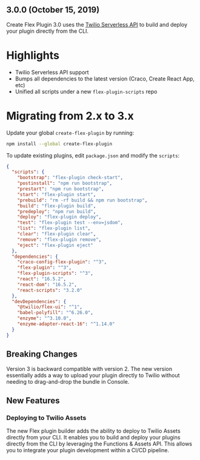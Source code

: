## 3.0.0 (October 15, 2019)

Create Flex Plugin 3.0 uses the [Twilio Serverless API](https://www.twilio.com/docs/runtime/functions-assets-api) to build and deploy your plugin directly from the CLI.

# Highlights

* Twilio Serverless API support
* Bumps all dependencies to the latest version (Craco, Create React App, etc)
* Unified all scripts under a new `flex-plugin-scripts` repo

# Migrating from 2.x to 3.x

Update your global `create-flex-plugin` by running:

```bash
npm install --global create-flex-plugin
```

To update existing plugins, edit `package.json` and modify the `scripts`:

```json
{
  "scripts": {
    "bootstrap": "flex-plugin check-start",
    "postinstall": "npm run bootstrap",
    "prestart": "npm run bootstrap",
    "start": "flex-plugin start",
    "prebuild": "rm -rf build && npm run bootstrap",
    "build": "flex-plugin build",
    "predeploy": "npm run build",
    "deploy": "flex-plugin deploy",
    "test": "flex-plugin test --env=jsdom",
    "list": "flex-plugin list",
    "clear": "flex-plugin clear",
    "remove": "flex-plugin remove",
    "eject": "flex-plugin eject"
  },
  "dependencies": {
    "craco-config-flex-plugin": "^3",
    "flex-plugin": "^3",
    "flex-plugin-scripts": "^3",
    "react": "16.5.2",
    "react-dom": "16.5.2",
    "react-scripts": "3.2.0"
  },
  "devDependencies": {
    "@twilio/flex-ui": "^1",
    "babel-polyfill": "^6.26.0",
    "enzyme": "^3.10.0",
    "enzyme-adapter-react-16": "^1.14.0"
  }
}
```

## Breaking Changes

Version 3 is backward compatible with version 2. The new version essentially adds a way to upload your plugin directly to Twilio without needing to drag-and-drop the bundle in Console.

## New Features

### Deploying to Twilio Assets

The new Flex plugin builder adds the ability to deploy to Twilio Assets directly from your CLI. It enables you to build and deploy your plugins directly from the CLI by leveraging the Functions & Assets API. This allows you to integrate your plugin development within a CI/CD pipeline.

